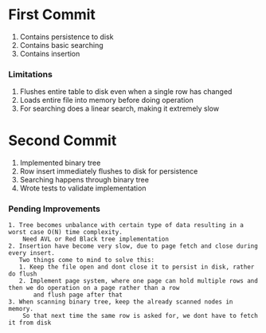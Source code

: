 
# First Commit
1. Contains persistence to disk
2. Contains basic searching
3. Contains insertion

### Limitations
1. Flushes entire table to disk even when a single row has changed
2. Loads entire file into memory before doing operation
3. For searching does a linear search, making it extremely slow


# Second Commit
1. Implemented binary tree
2. Row insert immediately flushes to disk for persistence
3. Searching happens through binary tree
4. Wrote tests to validate implementation

### Pending Improvements
    1. Tree becomes unbalance with certain type of data resulting in a worst case O(N) time complexity.
        Need AVL or Red Black tree implementation
    2. Insertion have become very slow, due to page fetch and close during every insert.
       Two things come to mind to solve this:
       1. Keep the file open and dont close it to persist in disk, rather do flush
       2. Implement page system, where one page can hold multiple rows and then we do operation on a page rather than a row
           and flush page after that
    3. When scanning binary tree, keep the already scanned nodes in memory.
        So that next time the same row is asked for, we dont have to fetch it from disk
